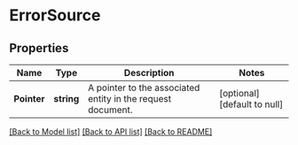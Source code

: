 # ErrorSource

## Properties
Name | Type | Description | Notes
------------ | ------------- | ------------- | -------------
**Pointer** | **string** | A pointer to the associated entity in the request document. | [optional] [default to null]

[[Back to Model list]](../README.md#documentation-for-models) [[Back to API list]](../README.md#documentation-for-api-endpoints) [[Back to README]](../README.md)

